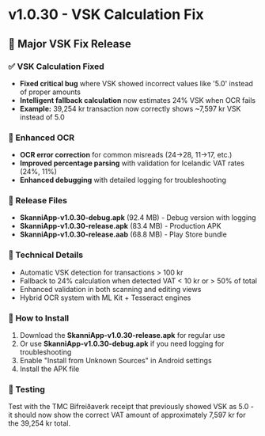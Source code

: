 # v1.0.30 - VSK Calculation Fix

## 🎯 Major VSK Fix Release

### ✅ VSK Calculation Fixed
- **Fixed critical bug** where VSK showed incorrect values like '5.0' instead of proper amounts
- **Intelligent fallback calculation** now estimates 24% VSK when OCR fails
- **Example:** 39,254 kr transaction now correctly shows ~7,597 kr VSK instead of 5.0

### 🔧 Enhanced OCR
- **OCR error correction** for common misreads (24→28, 11→17, etc.)
- **Improved percentage parsing** with validation for Icelandic VAT rates (24%, 11%)
- **Enhanced debugging** with detailed logging for troubleshooting

### 📱 Release Files
- **SkanniApp-v1.0.30-debug.apk** (92.4 MB) - Debug version with logging
- **SkanniApp-v1.0.30-release.apk** (83.4 MB) - Production APK
- **SkanniApp-v1.0.30-release.aab** (68.8 MB) - Play Store bundle

### 🧮 Technical Details
- Automatic VSK detection for transactions > 100 kr
- Fallback to 24% calculation when detected VAT < 10 kr or > 50% of total
- Enhanced validation in both scanning and editing views
- Hybrid OCR system with ML Kit + Tesseract engines

### 🔄 How to Install
1. Download the **SkanniApp-v1.0.30-release.apk** for regular use
2. Or use **SkanniApp-v1.0.30-debug.apk** if you need logging for troubleshooting
3. Enable "Install from Unknown Sources" in Android settings
4. Install the APK file

### 🧪 Testing
Test with the TMC Bifreiðaverk receipt that previously showed VSK as 5.0 - it should now show the correct VAT amount of approximately 7,597 kr for the 39,254 kr total.